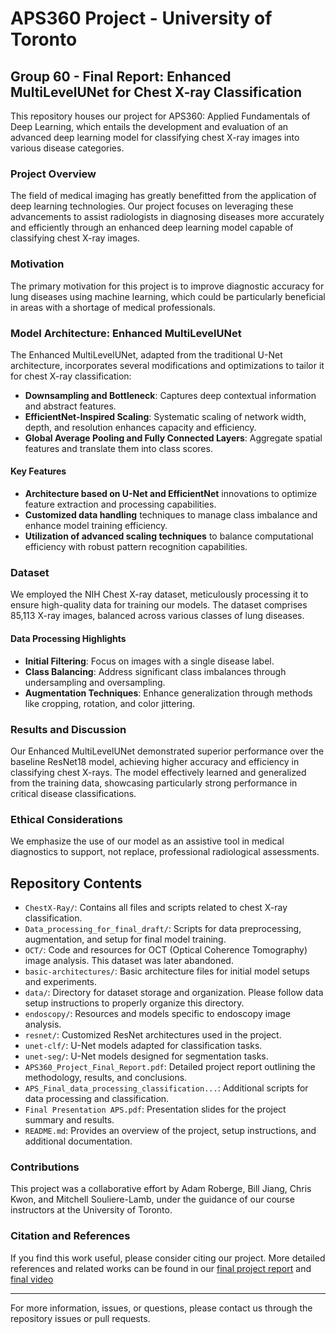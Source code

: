 # APS360 Project - University of Toronto
## Group 60 - Final Report: Enhanced MultiLevelUNet for Chest X-ray Classification

This repository houses our project for APS360: Applied Fundamentals of Deep Learning, which entails the development and evaluation of an advanced deep learning model for classifying chest X-ray images into various disease categories.

### Project Overview
The field of medical imaging has greatly benefitted from the application of deep learning technologies. Our project focuses on leveraging these advancements to assist radiologists in diagnosing diseases more accurately and efficiently through an enhanced deep learning model capable of classifying chest X-ray images.

### Motivation
The primary motivation for this project is to improve diagnostic accuracy for lung diseases using machine learning, which could be particularly beneficial in areas with a shortage of medical professionals.

### Model Architecture: Enhanced MultiLevelUNet
The Enhanced MultiLevelUNet, adapted from the traditional U-Net architecture, incorporates several modifications and optimizations to tailor it for chest X-ray classification:

- **Downsampling and Bottleneck**: Captures deep contextual information and abstract features.
- **EfficientNet-Inspired Scaling**: Systematic scaling of network width, depth, and resolution enhances capacity and efficiency.
- **Global Average Pooling and Fully Connected Layers**: Aggregate spatial features and translate them into class scores.

#### Key Features
- **Architecture based on U-Net and EfficientNet** innovations to optimize feature extraction and processing capabilities.
- **Customized data handling** techniques to manage class imbalance and enhance model training efficiency.
- **Utilization of advanced scaling techniques** to balance computational efficiency with robust pattern recognition capabilities.

### Dataset
We employed the NIH Chest X-ray dataset, meticulously processing it to ensure high-quality data for training our models. The dataset comprises 85,113 X-ray images, balanced across various classes of lung diseases.

#### Data Processing Highlights
- **Initial Filtering**: Focus on images with a single disease label.
- **Class Balancing**: Address significant class imbalances through undersampling and oversampling.
- **Augmentation Techniques**: Enhance generalization through methods like cropping, rotation, and color jittering.

### Results and Discussion
Our Enhanced MultiLevelUNet demonstrated superior performance over the baseline ResNet18 model, achieving higher accuracy and efficiency in classifying chest X-rays. The model effectively learned and generalized from the training data, showcasing particularly strong performance in critical disease classifications.

### Ethical Considerations
We emphasize the use of our model as an assistive tool in medical diagnostics to support, not replace, professional radiological assessments.

## Repository Contents
- `ChestX-Ray/`: Contains all files and scripts related to chest X-ray classification.
- `Data_processing_for_final_draft/`: Scripts for data preprocessing, augmentation, and setup for final model training.
- `OCT/`: Code and resources for OCT (Optical Coherence Tomography) image analysis. This dataset was later abandoned. 
- `basic-architectures/`: Basic architecture files for initial model setups and experiments.
- `data/`: Directory for dataset storage and organization. Please follow data setup instructions to properly organize this directory.
- `endoscopy/`: Resources and models specific to endoscopy image analysis.
- `resnet/`: Customized ResNet architectures used in the project.
- `unet-clf/`: U-Net models adapted for classification tasks.
- `unet-seg/`: U-Net models designed for segmentation tasks.
- `APS360_Project_Final_Report.pdf`: Detailed project report outlining the methodology, results, and conclusions.
- `APS_Final_data_processing_classification...`: Additional scripts for data processing and classification.
- `Final Presentation APS.pdf`: Presentation slides for the project summary and results.
- `README.md`: Provides an overview of the project, setup instructions, and additional documentation.


### Contributions
This project was a collaborative effort by Adam Roberge, Bill Jiang, Chris Kwon, and Mitchell Souliere-Lamb, under the guidance of our course instructors at the University of Toronto.

### Citation and References
If you find this work useful, please consider citing our project. More detailed references and related works can be found in our [final project report](APS360_Project_Final_Report.pdf) and [final video]()

---
For more information, issues, or questions, please contact us through the repository issues or pull requests.

